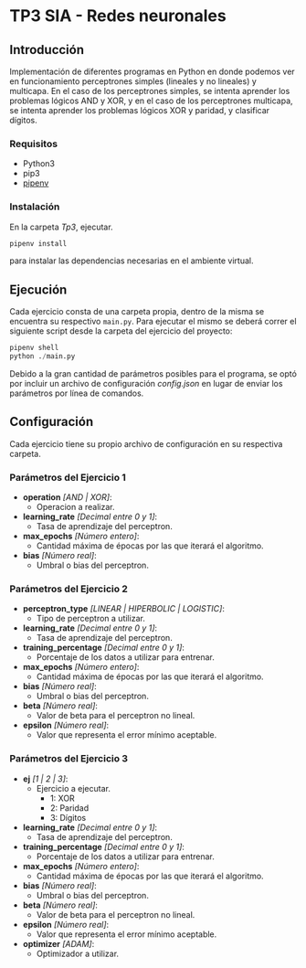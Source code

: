 # TP3 SIA - Redes neuronales

## Introducción

Implementación de diferentes programas en Python en donde podemos ver en funcionamiento perceptrones simples (lineales y no lineales) y multicapa. En el caso de los perceptrones simples, se intenta aprender los problemas lógicos AND y XOR, y en el caso de los perceptrones multicapa, se intenta aprender los problemas lógicos XOR y paridad, y clasificar dígitos.


### Requisitos

- Python3
- pip3
- [pipenv](https://pypi.org/project/pipenv/)

### Instalación

En la carpeta _Tp3_, ejecutar.

```sh
pipenv install
```

para instalar las dependencias necesarias en el ambiente virtual.

## Ejecución

Cada ejercicio consta de una carpeta propia, dentro de la misma se encuentra su respectivo `main.py`.
Para ejecutar el mismo se deberá correr el siguiente script desde la carpeta del ejercicio  del proyecto: 
```python
pipenv shell
python ./main.py 
```

Debido a la gran cantidad de parámetros posibles para el programa, se optó por incluir un archivo de configuración _config.json_ en lugar de enviar los parámetros por línea de comandos.

## Configuración

Cada ejercicio tiene su propio archivo de configuración en su respectiva carpeta.

### Parámetros del Ejercicio 1
- **operation** _[AND | XOR]_:
    - Operacion a realizar.
- **learning_rate** _[Decimal entre 0 y 1]_: 
    - Tasa de aprendizaje del perceptron.
- **max_epochs** _[Número entero]_: 
    - Cantidad máxima de épocas por las que iterará el algoritmo.
- **bias** _[Número real]_: 
    - Umbral o bias del perceptron.

### Parámetros del Ejercicio 2
- **perceptron_type** _[LINEAR | HIPERBOLIC | LOGISTIC]_:
    - Tipo de perceptron a utilizar.
- **learning_rate** _[Decimal entre 0 y 1]_: 
    - Tasa de aprendizaje del perceptron.
- **training_percentage** _[Decimal entre 0 y 1]_: 
    - Porcentaje de los datos a utilizar para entrenar.
- **max_epochs** _[Número entero]_: 
    - Cantidad máxima de épocas por las que iterará el algoritmo.
- **bias** _[Número real]_: 
    - Umbral o bias del perceptron.
- **beta** _[Número real]_:
    - Valor de beta para el perceptron no lineal.
- **epsilon** _[Número real]_:
    - Valor que representa el error mínimo aceptable.

### Parámetros del Ejercicio 3
- **ej** _[1 | 2 | 3]_:
    - Ejercicio a ejecutar.
        - 1: XOR
        - 2: Paridad
        - 3: Dígitos
- **learning_rate** _[Decimal entre 0 y 1]_: 
    - Tasa de aprendizaje del perceptron.
- **training_percentage** _[Decimal entre 0 y 1]_: 
    - Porcentaje de los datos a utilizar para entrenar.
- **max_epochs** _[Número entero]_: 
    - Cantidad máxima de épocas por las que iterará el algoritmo.
- **bias** _[Número real]_: 
    - Umbral o bias del perceptron.
- **beta** _[Número real]_:
    - Valor de beta para el perceptron no lineal.
- **epsilon** _[Número real]_:
    - Valor que representa el error mínimo aceptable.
- **optimizer** _[ADAM]_:
    - Optimizador a utilizar.

 
